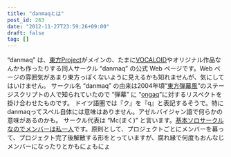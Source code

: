 ```yaml
---
title: "danmaqとは"
post_id: 263
date: "2012-11-27T23:59:26+09:00"
draft: false
tag: []
---
```



“danmaq” は、[東方Project](http://www16.big.or.jp/%7Ezun/html/game.html)がメインの、たまに[VOCALOID](http://www.vocaloid.com/)やオリジナル作品なんかも作ったりする同人サークル “danmaq” の公式 Web ページです。Web ページの雰囲気があまり東方っぽくないように見えるかも知れませんが、気にしてはいけません。 サークル名 “danmaq” の由来は2004年頃“[東方弾幕風](http://www.geocities.co.jp/SiliconValley-Oakland/9951/)”のステージスクリプトの人で知られていたので “弾幕” に “[ongaq](http://www.ongaq.com/)”に対するリスペクトを掛け合わせたものです。  ドイツ語圏では『ク』を『q』と表記するそうで。特にdanmaqってスペル自体には意味はありません。アゼルバイジャン語で何らかの意味があるのかも。 サークル代表は “Mc(まく)” と言います。[基本ソロサークルなのでメンバーは私一人](/tag/head)です。原則として、プロジェクトごとにメンバーを募って、プロジェクト完了後解散する形をとっていますが、腐れ縁で何度もおんなじメンバーになったりとかもにょもにょ
